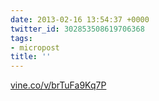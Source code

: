 ```yaml
---
date: 2013-02-16 13:54:37 +0000
twitter_id: 302853508619706368
tags:
- micropost
title: ''
---
```


[vine.co/v/brTuFa9Kq7P](http://vine.co/v/brTuFa9Kq7P)
